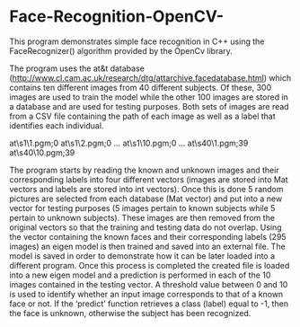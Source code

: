 # Face-Recognition-OpenCV-

This program demonstrates simple face recognition in C++ using the FaceRecognizer() algorithm provided by the OpenCv library. 

The program uses the at&t database (http://www.cl.cam.ac.uk/research/dtg/attarchive.facedatabase.html) which contains ten different images from 40 different subjects. Of these, 300 images are used to train the model while the other 100 images are stored in a database and are used for testing purposes. Both sets of images are read from a CSV file containing the path of each image as well as a label that identifies each individual. 

at\s1\1.pgm;0
at\s1\2.pgm;0
…
at\s1\10.pgm;0
…
at\s40\1.pgm;39
at\s40\10.pgm;39
	
The program starts by reading the known and unknown images and their corresponding labels into four different vectors (images are stored into Mat vectors and labels are stored into int vectors). Once this is done 5 random pictures are selected from each database (Mat vector) and put into a new vector for testing purposes (5 images pertain to known subjects while 5 pertain to unknown subjects).  These images are then removed from the original vectors so that the training and testing data do not overlap.  Using the vector containing the known faces and their corresponding labels (295 images) an eigen model is then trained and saved into an external file. The model is saved in order to demonstrate how it can be later loaded into a different program. Once this process is completed the created file is loaded into a new eigen model and a prediction is performed in each of the 10 images contained in the testing vector. A threshold value between 0 and 10 is used to identify whether an input image corresponds to that of a known face or not. If the ‘predict’ function retrieves a class (label) equal to -1, then the face is unknown, otherwise the subject has been recognized. 
